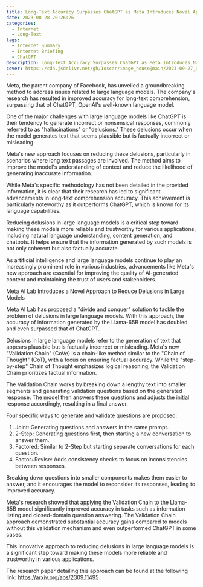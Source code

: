```yaml
---
title: Long-Text Accuracy Surpasses ChatGPT as Meta Introduces Novel Approach to Reduce Large Model Delusions
date: 2023-08-28 20:26:26
categories:
  - Internet
  - Long-Text 
tags:
  - Internet Summary 
  - Internet Briefing
  - ChatGPT
description: Long-Text Accuracy Surpasses ChatGPT as Meta Introduces Novel Approach to Reduce Large Model Delusions
cover: https://cdn.jsdelivr.net/gh/1oscar/image_house@main/2023-09-27_001229.png
---
```





Meta, the parent company of Facebook, has unveiled a groundbreaking method to address issues related to large language models. The company's research has resulted in improved accuracy for long-text comprehension, surpassing that of ChatGPT, OpenAI's well-known language model.

One of the major challenges with large language models like ChatGPT is their tendency to generate incorrect or nonsensical responses, commonly referred to as "hallucinations" or "delusions." These delusions occur when the model generates text that seems plausible but is factually incorrect or misleading.

Meta's new approach focuses on reducing these delusions, particularly in scenarios where long text passages are involved. The method aims to improve the model's understanding of context and reduce the likelihood of generating inaccurate information.

While Meta's specific methodology has not been detailed in the provided information, it is clear that their research has led to significant advancements in long-text comprehension accuracy. This achievement is particularly noteworthy as it outperforms ChatGPT, which is known for its language capabilities.

Reducing delusions in large language models is a critical step toward making these models more reliable and trustworthy for various applications, including natural language understanding, content generation, and chatbots. It helps ensure that the information generated by such models is not only coherent but also factually accurate.

As artificial intelligence and large language models continue to play an increasingly prominent role in various industries, advancements like Meta's new approach are essential for improving the quality of AI-generated content and maintaining the trust of users and stakeholders.



Meta AI Lab Introduces a Novel Approach to Reduce Delusions in Large Models

Meta AI Lab has proposed a "divide and conquer" solution to tackle the problem of delusions in large language models. With this approach, the accuracy of information generated by the Llama-65B model has doubled and even surpassed that of ChatGPT.

Delusions in large language models refer to the generation of text that appears plausible but is factually incorrect or misleading. Meta's new "Validation Chain" (CoVe) is a chain-like method similar to the "Chain of Thought" (CoT), with a focus on ensuring factual accuracy. While the "step-by-step" Chain of Thought emphasizes logical reasoning, the Validation Chain prioritizes factual information.

The Validation Chain works by breaking down a lengthy text into smaller segments and generating validation questions based on the generated response. The model then answers these questions and adjusts the initial response accordingly, resulting in a final answer.

Four specific ways to generate and validate questions are proposed:
1. Joint: Generating questions and answers in the same prompt.
2. 2-Step: Generating questions first, then starting a new conversation to answer them.
3. Factored: Similar to 2-Step but starting separate conversations for each question.
4. Factor+Revise: Adds consistency checks to focus on inconsistencies between responses.

Breaking down questions into smaller components makes them easier to answer, and it encourages the model to reconsider its responses, leading to improved accuracy.

Meta's research showed that applying the Validation Chain to the Llama-65B model significantly improved accuracy in tasks such as information listing and closed-domain question answering. The Validation Chain approach demonstrated substantial accuracy gains compared to models without this validation mechanism and even outperformed ChatGPT in some cases.

This innovative approach to reducing delusions in large language models is a significant step toward making these models more reliable and trustworthy in various applications. 

The research paper detailing this approach can be found at the following link: https://arxiv.org/abs/2309.11495

